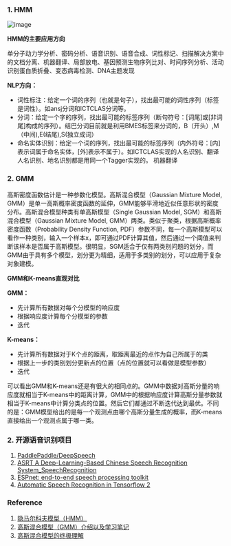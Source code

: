 ### 1. HMM ###

![image](https://user-images.githubusercontent.com/39177230/115689830-08e7ec80-a38f-11eb-91f5-40ec0db39100.png)


**HMM的主要应用方向**

单分子动力学分析、密码分析、语音识别、语音合成、词性标记、扫描解决方案中的文档分离、机器翻译、局部放电、基因预测生物序列比对、时间序列分析、活动识别蛋白质折叠、变态病毒检测、DNA主题发现

**NLP方向：**

* 词性标注：给定一个词的序列（也就是句子），找出最可能的词性序列（标签是词性）。如ansj分词和ICTCLAS分词等。
* 分词：给定一个字的序列，找出最可能的标签序列（断句符号：[词尾]或[非词尾]构成的序列）。结巴分词目前就是利用BMES标签来分词的，B（开头）,M（中间),E(结尾),S(独立成词）
* 命名实体识别：给定一个词的序列，找出最可能的标签序列（内外符号：[内]表示词属于命名实体，[外]表示不属于）。如ICTCLAS实现的人名识别、翻译人名识别、地名识别都是用同一个Tagger实现的。
机器翻译

### 2. GMM ###

高斯密度函数估计是一种参数化模型。高斯混合模型（Gaussian Mixture Model, GMM）是单一高斯概率密度函数的延伸，GMM能够平滑地近似任意形状的密度分布。高斯混合模型种类有单高斯模型（Single Gaussian Model, SGM）和高斯混合模型（Gaussian Mixture Model, GMM）两类。类似于聚类，根据高斯概率密度函数（Probability Density Function, PDF）参数不同，每一个高斯模型可以看作一种类别，输入一个样本x，即可通过PDF计算其值，然后通过一个阈值来判断该样本是否属于高斯模型。很明显，SGM适合于仅有两类别问题的划分，而GMM由于具有多个模型，划分更为精细，适用于多类别的划分，可以应用于复杂对象建模。

**GMM和K-means直观对比**

**GMM：**

* 先计算所有数据对每个分模型的响应度
* 根据响应度计算每个分模型的参数
* 迭代

**K-means：**

* 先计算所有数据对于K个点的距离，取距离最近的点作为自己所属于的类 
* 根据上一步的类别划分更新点的位置（点的位置就可以看做是模型参数）
* 迭代

可以看出GMM和K-means还是有很大的相同点的。GMM中数据对高斯分量的响应度就相当于K-means中的距离计算，GMM中的根据响应度计算高斯分量参数就相当于K-means中计算分类点的位置。然后它们都通过不断迭代达到最优。不同的是：GMM模型给出的是每一个观测点由哪个高斯分量生成的概率，而K-means直接给出一个观测点属于哪一类。




### 2. 开源语音识别项目 ###

1. [PaddlePaddle/DeepSpeech](https://github.com/PaddlePaddle/DeepSpeech)
2. [ASRT A Deep-Learning-Based Chinese Speech Recognition System_SpeechRecognition](https://github.com/nl8590687/ASRT_SpeechRecognition)
3. [ESPnet: end-to-end speech processing toolkit](https://github.com/espnet/espnet)
4. [Automatic Speech Recognition in Tensorflow 2](https://github.com/TensorSpeech/TensorFlowASR)




### Reference ###

1. [隐马尔科夫模型（HMM）](https://blog.csdn.net/qq_27586341/article/details/94602772)
2. [高斯混合模型（GMM）介绍以及学习笔记](https://blog.csdn.net/jojozhangju/article/details/19182013)
3. [高斯混合模型的终极理解](https://blog.csdn.net/xmu_jupiter/article/details/50889023)
